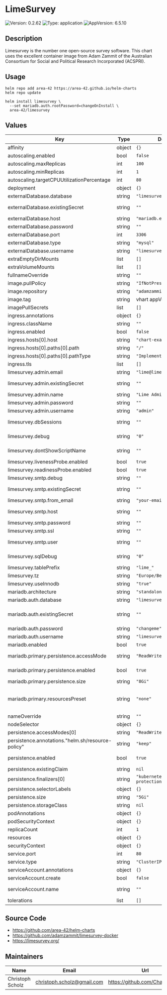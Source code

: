 # LimeSurvey

![Version: 0.2.62](https://img.shields.io/badge/Version-0.2.62-informational?style=for-the-badge)
![Type: application](https://img.shields.io/badge/Type-application-informational?style=for-the-badge)
![AppVersion: 6.5.10](https://img.shields.io/badge/AppVersion-6.5.10-informational?style=for-the-badge)

## Description

Limesurvey is the number one open-source survey software. This chart uses the excellent container image from Adam Zammit of the Australian Consortium for Social and Political Research Incorporated (ACSPRI).

## Usage

```console
helm repo add area-42 https://area-42.github.io/helm-charts
helm repo update

helm install limesurvey \
  --set mariadb.auth.rootPassword=changeOnInstall \
  area-42/limesurvey
```

## Values

| Key | Type | Default | Description |
|-----|------|---------|-------------|
| affinity | object | `{}` | Set the affinity for the pod. |
| autoscaling.enabled | bool | `false` |  |
| autoscaling.maxReplicas | int | `100` |  |
| autoscaling.minReplicas | int | `1` |  |
| autoscaling.targetCPUUtilizationPercentage | int | `80` |  |
| deployment | object | `{}` |  |
| externalDatabase.database | string | `"limesurvey"` | External Database database name |
| externalDatabase.existingSecret | string | `""` | Use an existing secret for retrieving the database password. The secret must contain the field "mariadb-password" |
| externalDatabase.host | string | `"mariadb.example.com"` | External Database server host |
| externalDatabase.password | string | `""` | External Database user password |
| externalDatabase.port | int | `3306` | External Database server port |
| externalDatabase.type | string | `"mysql"` | Type of external database ("mysql" or "pgsql") |
| externalDatabase.username | string | `"limesurvey"` | External Database username |
| extraEmptyDirMounts | list | `[]` | This allows you to mount additional "emptyDirs" into the Limesurvey container |
| extraVolumeMounts | list | `[]` | This allows you to mount additional volumes into the Limesurvey container |
| fullnameOverride | string | `""` | String to override the default generated fullname |
| image.pullPolicy | string | `"IfNotPresent"` | The docker image pull policy |
| image.repository | string | `"adamzammit/limesurvey"` | The docker image repository to use |
| image.tag | string | vhart appVersion | The docker image tag to use |
| imagePullSecrets | list | `[]` |  |
| ingress.annotations | object | `{}` | Additional annotations |
| ingress.className | string | `""` | Specifies what type of Ingress should be created |
| ingress.enabled | bool | `false` | Specifies whether Ingress should be created or not |
| ingress.hosts[0].host | string | `"chart-example.local"` |  |
| ingress.hosts[0].paths[0].path | string | `"/"` |  |
| ingress.hosts[0].paths[0].pathType | string | `"ImplementationSpecific"` |  |
| ingress.tls | list | `[]` | Ingress tls |
| limesurvey.admin.email | string | `"lime@lime.lime"` | The email address of the Limesurvey administrator |
| limesurvey.admin.existingSecret | string | `""` | Use existing secret (admin.password will be ignored). secret must contain the key limesurvey-admin-password |
| limesurvey.admin.name | string | `"Lime Administrator"` | The full name of the Limesurvey administrator |
| limesurvey.admin.password | string | `""` | The password of the Limesurvey administrator |
| limesurvey.admin.username | string | `"admin"` | The username of the Limesurvey administrator) |
| limesurvey.dbSessions | string | `""` | Leave blank or don't set to use file based sessions. Set to any value to use DB based sessions |
| limesurvey.debug | string | `"0"` | Debug level of Limesurvey, 0 is off, 1 for errors, 2 for strict PHP and to be able to edit standard templates |
| limesurvey.dontShowScriptName | string | `""` | Leave blank or don't set to show the script name `index.php` in URLs. Set to any value to omit the script name |
| limesurvey.livenessProbe.enabled | bool | `true` |  |
| limesurvey.readinessProbe.enabled | bool | `true` |  |
| limesurvey.smtp.debug | string | `""` | set this to any value to enable SMTP debug mode |
| limesurvey.smtp.existingSecret | string | `""` | Use existing secret (smtp.password will be ignored). secret must contain the key limesurvey-smtp-password |
| limesurvey.smtp.from_email | string | `"your-email@example.net"` | The email address where messages will be sent from |
| limesurvey.smtp.host | string | `""` | set the SMTP host - you can also specify a different port than 25 by using this format: [hostname:port], e.g. "smtp.example.com:587") |
| limesurvey.smtp.password | string | `""` | SMTP authorization password - empty password is not allowed |
| limesurvey.smtp.ssl | string | `""` | set this to "ssl" to use SSL/TLS or "tls" to use StartTLS for SMTP connection |
| limesurvey.smtp.user | string | `""` | only set this if your server requires authorization - if you set it you HAVE to set a password too |
| limesurvey.sqlDebug | string | `"0"` | Debug level of Limesurvey for SQL, 0 is off, 1 is on - note requires LIMESURVEY_DEBUG set to 2 |
| limesurvey.tablePrefix | string | `"lime_"` | Set this to "myprefix_" if you want your table names to have the myprefix_ |
| limesurvey.tz | string | `"Europe/Berlin"` | Time zone name. If set, will configure PHP and LimeSurvey to use this time zone |
| limesurvey.useInnodb | string | `"true"` | Leave blank or don't set to use standard MyISAM database. Set to any value to use InnoDB |
| mariadb.architecture | string | `"standalone"` |  |
| mariadb.auth.database | string | `"limesurvey"` |  |
| mariadb.auth.existingSecret | string | `""` | Use existing secret (auth.rootPassword, auth.password, and auth.replicationPassword will be ignored). secret must contain the keys mariadb-root-password, mariadb-replication-password and mariadb-password |
| mariadb.auth.password | string | `"changeme"` |  |
| mariadb.auth.username | string | `"limesurvey"` |  |
| mariadb.enabled | bool | `true` | Deploy a MariaDB server |
| mariadb.primary.persistence.accessMode | string | `"ReadWriteOnce"` | Use an existing Persistent Volume Claim (must be created ahead of time) existingClaim: "" storageClass: "" |
| mariadb.primary.persistence.enabled | bool | `true` | Enable persistence using Persistent Volume Claims ref: http://kubernetes.io/docs/user-guide/persistent-volumes/ |
| mariadb.primary.persistence.size | string | `"8Gi"` |  |
| mariadb.primary.resourcesPreset | string | `"none"` | Set container resources according to one common preset (allowed values: none, nano, small, medium, large, xlarge, 2xlarge). This is ignored if primary.resources is set (primary.resources is recommended for production). More information: https://github.com/bitnami/charts/blob/main/bitnami/common/templates/_resources.tpl#L15 |
| nameOverride | string | `""` | String to override the default generated name |
| nodeSelector | object | `{}` | Set the node selector for the pod. |
| persistence.accessModes[0] | string | `"ReadWriteOnce"` |  |
| persistence.annotations."helm.sh/resource-policy" | string | `"keep"` |  |
| persistence.enabled | bool | `true` | Enable persistence using Persistent Volume Claims ref: http://kubernetes.io/docs/user-guide/persistent-volumes/ |
| persistence.existingClaim | string | `nil` |  |
| persistence.finalizers[0] | string | `"kubernetes.io/pvc-protection"` |  |
| persistence.selectorLabels | object | `{}` |  |
| persistence.size | string | `"5Gi"` |  |
| persistence.storageClass | string | `nil` |  |
| podAnnotations | object | `{}` | Annotations for the pods |
| podSecurityContext | object | `{}` |  |
| replicaCount | int | `1` | Numbers of replicas |
| resources | object | `{}` | Set the resources requests and limits |
| securityContext | object | `{}` |  |
| service.port | int | `80` | Default Service port |
| service.type | string | `"ClusterIP"` | Specifies what type of Service should be created |
| serviceAccount.annotations | object | `{}` | Annotations to add to the service account |
| serviceAccount.create | bool | `false` | Specifies whether a service account should be created |
| serviceAccount.name | string | `""` | The name of the service account to use. If not set and create is true, a name is generated using the fullname template |
| tolerations | list | `[]` | Set the tolerations for the pod. |

## Source Code

* <https://github.com/area-42/helm-charts>
* <https://github.com/adamzammit/limesurvey-docker>
* <https://limesurvey.org/>

## Maintainers

| Name | Email | Url |
| ---- | ------ | --- |
| Christoph Scholz | <christoph.scholz@gmail.com> | <https://github.com/ChaosKid42> |
